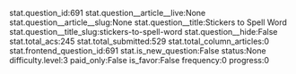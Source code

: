 stat.question_id:691
stat.question__article__live:None
stat.question__article__slug:None
stat.question__title:Stickers to Spell Word
stat.question__title_slug:stickers-to-spell-word
stat.question__hide:False
stat.total_acs:245
stat.total_submitted:529
stat.total_column_articles:0
stat.frontend_question_id:691
stat.is_new_question:False
status:None
difficulty.level:3
paid_only:False
is_favor:False
frequency:0
progress:0
